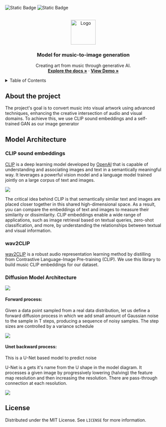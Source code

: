 ![Static Badge](https://img.shields.io/badge/CONTRIBUTORS-3-red?link=https%3A%2F%2Fgithub.com%2FSmulemun%2Fmusic-to-image%2Fgraphs%2Fcontributors)
![Static Badge](https://img.shields.io/badge/LICENSE-MIT-green?link=https%3A%2F%2Fgithub.com%2FSmulemun%2Fmusic-to-image%2Fblob%2Fmain%2FLICENSE)


<!-- PROJECT LOGO -->
<br />
<div align="center">
  <a href="https://github.com/othneildrew/Best-README-Template">
    <img src="https://static.vecteezy.com/system/resources/thumbnails/019/899/972/small/music-notes-white-free-png.png" alt="Logo" width="80" height="80">
  </a>

  <h3 align="center">Model for music-to-image generation</h3>

  <p align="center">
    Creating art from music through generative AI.
    <br />
    <a href="https://github.com/Smulemun/music-to-image"><strong>Explore the docs »</strong></a>
     ·
    <a href="https://colab.research.google.com/drive/1b6Zs4r54xRtrCWzhdewrC2Vpu5qG1wsu?usp=sharing"><strong>View Demo »</strong></a>
    <br />
  </p>
  </p>
</div>

<!-- TABLE OF CONTENTS -->
<details>
  <summary>Table of Contents</summary>
  <ol>
    <li>
      <a href="#about-the-project">About The Project</a>
    </li>
    <li>
      <a href="#model-architecture">Model Architecture</a>
      <ul>
        <li><a href="#clip-sound-embeddings">CLIP sound embeddings</a></li>
        <li><a href="#wav2clip">wav2CLIP</a></li>
        <li>
          <a href="#diffusion-model-architecture">Diffusion Model Architecture</a>
          <ul>
            <li><a href="#forward-process">Forward process</a></li>
            <li><a href="#unet-backward-process">Unet backward process</a></li>
          </ul>
        </li>
      </ul>
    </li>
     <li><a href="#license">License</a></li>
  </ol>
</details>

<!-- ABOUT -->
## About the project
The project's goal is to convert music into visual artwork using advanced techniques, enhancing the creative intersection of audio and visual domains. To achieve this, we use CLIP sound embeddings and a self-trained GAN as our image generator

<!-- MODEL -->
## Model Architecture

### CLIP sound embeddings
[CLIP](https://openai.com/research/clip) is a deep learning model developed by [OpenAI](https://openai.com/) that is capable of understanding and associating images and text in a semantically meaningful way. It leverages a powerful vision model and a language model trained jointly on a large corpus of text and images.

![](https://production-media.paperswithcode.com/methods/3d5d1009-6e3d-4570-8fd9-ee8f588003e7.png)

The critical idea behind CLIP is that semantically similar text and images are placed closer together in this shared high-dimensional space. As a result, you can compare the embeddings of text and images to measure their similarity or dissimilarity. CLIP embeddings enable a wide range of applications, such as image retrieval based on textual queries, zero-shot classification, and more, by understanding the relationships between textual and visual information.

### wav2CLIP 

[wav2CLIP](https://github.com/descriptinc/lyrebird-wav2clip) is a robust audio representation learning method by distilling from Contrastive Language-Image Pre-training (CLIP). We use this library to build music CLIP embeddings for our dataset.

### Diffusion Model Architecture

![](https://lilianweng.github.io/posts/2021-07-11-diffusion-models/latent-diffusion-arch.png)

#### Forward process:

Given a data point sampled from a real data distribution, let us define a forward diffusion process in which we add small amount of Gaussian noise to the sample in T steps, producing a sequence of noisy samples. The step sizes are controlled by a variance schedule 


![](https://lilianweng.github.io/posts/2021-07-11-diffusion-models/DDPM.png)


#### Unet backward process:

This is a U-Net based model to predict noise

U-Net is a gets it's name from the U shape in the model diagram. It processes a given image by progressively lowering (halving) the feature map resolution and then increasing the resolution. There are pass-through connection at each resolution.

![](https://nn.labml.ai/unet/unet.png)

<!-- LICENSE -->
## License
Distributed under the MIT License. See `LICENSE` for more information.
